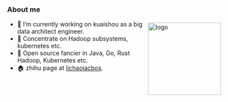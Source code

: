### About me


<img height="170" align="right" src="https://github-readme-stats.vercel.app/api?username=lichaojacobs&count_private=true&include_all_commits=true"  alt="logo" height="160" align="right" style="margin: 5px; margin-bottom: 20px;"/>

- 🔭  I’m currently working on kuaishou as a big data architect engineer.
- 🔭  Concentrate on Hadoop subsystems, kubernetes etc.
- 🌱  Open source fancier in Java, Go, Rust Hadoop, Kubernetes etc.
- 🏠  zhihu page at [lichaojacbos](https://www.zhihu.com/people/chao-li-11).

<!--
**lichaojacobs/lichaojacobs** is a ✨ _special_ ✨ repository because its `README.md` (this file) appears on your GitHub profile.

Here are some ideas to get you started:

- 🔭 I’m currently working on ...
- 🌱 I’m currently learning ...
- 👯 I’m looking to collaborate on ...
- 🤔 I’m looking for help with ...
- 💬 Ask me about ...
- 📫 How to reach me: ...
- 😄 Pronouns: ...
- ⚡ Fun fact: ...
-->
